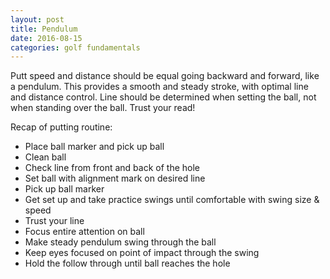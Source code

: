 ```yaml
---
layout: post
title: Pendulum
date: 2016-08-15
categories: golf fundamentals
---
```


Putt speed and distance should be equal going backward and forward, like a pendulum.  This provides a smooth and steady stroke, with optimal line and distance control.  Line should be determined when setting the ball, not when standing over the ball.  Trust your read!

Recap of putting routine:

* Place ball marker and pick up ball
* Clean ball
* Check line from front and back of the hole
* Set ball with alignment mark on desired line
* Pick up ball marker
* Get set up and take practice swings until comfortable with swing size & speed
* Trust your line
* Focus entire attention on ball 
* Make steady pendulum swing through the ball
* Keep eyes focused on point of impact through the swing
* Hold the follow through until ball reaches the hole
